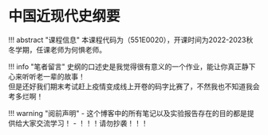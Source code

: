 # 中国近现代史纲要

!!! abstract "课程信息"
	本课程代码为（551E0020），开课时间为2022-2023秋冬学期，任课老师为何惧老师。

!!! info "笔者留言"
	史纲的口述史是我觉得很有意义的一个作业，能让你真正静下心来听听老一辈的故事！<br>
	但是还好我们期末考试赶上疫情变成线上开卷的码字比赛了，不然我也不知道我会考多烂啊！

!!! warning "阅前声明"
    - 这个博客中的所有笔记以及实验报告存在的目的都是提供给大家交流学习！
    - ！！！请勿抄袭！！！
